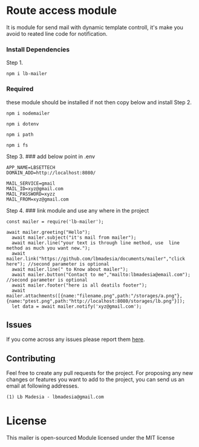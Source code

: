 # Route access module

It is module for send mail with dynamic template controll, it's make you avoid to reated line code for notification.



### Install Dependencies

Step 1.
```
npm i lb-mailer
```
### Required 
these module should be installed if not then copy below and install 
Step 2.
```
npm i nodemailer
```
```
npm i dotenv
```
```
npm i path
```
```
npm i fs
```

Step 3. ### add below point in .env
```
APP_NAME=LBSETTECH
DOMAIN_ADD=http://localhost:8080/

MAIL_SERVICE=gmail
MAIL_ID=xyz@gmail.com
MAIL_PASSWORD=xyzz
MAIL_FROM=xyz@gmail.com
```
Step 4. ### link module and use any where in the project 

```
const mailer = require('lb-mailer');

await mailer.greeting("Hello");
  await mailer.subject("it's mail from mailer");
  await mailer.line("your text is through line method, use  line method as much you want new.");
  await mailer.link("https://github.com/lbmadesia/documents/mailer","click here"); //second parameter is optional
  await mailer.line(" to Know about mailer");
  await mailer.button("Contact to me","mailto:lbmadesia@email.com");  //second parameter is optional
  await mailer.footer("here is all deatils footer");
  await mailer.attachments([{name:"filename.png",path:"/storages/a.png"},{name:"ptest.png",path:"http://localhost:8080/storages/lb.png"}]);
  let data = await mailer.notify('xyz@gmail.com');
```


## Issues

If you come across any issues please report them [here](https://github.com/lbmadesia/mailer/issues).

## Contributing
Feel free to create any pull requests for the project. For proposing any new changes or features you want to add to the project, you can send us an email at following addresses.

    (1) Lb Madesia - lbmadesia@gmail.com

# License
This mailer is open-sourced Module licensed under the MIT license


